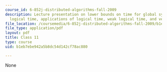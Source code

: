 ```yaml
---
course_id: 6-852j-distributed-algorithms-fall-2009
description: Lecture presentation on lower bounds on time for global synchronization,
  logical time, applications of logical time, weak logical time, and vector timestamps.
file_location: /coursemedia/6-852j-distributed-algorithms-fall-2009/b1eb7ebe942a5b8dc54d142cf78ac880_MIT6_852JF09_lec11.pdf
file_type: application/pdf
layout: pdf
title: Class 11
type: course
uid: b1eb7ebe942a5b8dc54d142cf78ac880

---
```

None